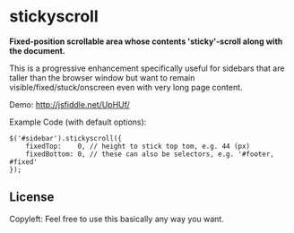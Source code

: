 stickyscroll
============

**Fixed-position scrollable area whose contents 'sticky'-scroll along with the document.**

This is a progressive enhancement specifically useful for sidebars that are taller than the browser window but want to remain visible/fixed/stuck/onscreen even with very long page content.

Demo: http://jsfiddle.net/UpHUf/

Example Code (with default options):

    $('#sidebar').stickyscroll({
    	fixedTop:    0, // height to stick top tom, e.g. 44 (px)
    	fixedBottom: 0, // these can also be selectors, e.g. '#footer, #fixed'
    });

License
-------

Copyleft: Feel free to use this basically any way you want.
